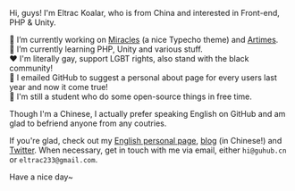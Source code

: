 Hi, guys! I'm Eltrac Koalar, who is from China and interested in Front-end, PHP & Unity.

🔭 I’m currently working on [Miracles](https://github.com/BigCoke233/miracles) (a nice Typecho theme) and [Artimes](https://github.com/artimes-org).  
🌱 I’m currently learning PHP, Unity and various stuff.  
❤️ I'm literally gay, support LGBT rights, also stand with the black community!  
🔮 I emailed GitHub to suggest a personal about page for every users last year and now it come true!  
👦 I'm still a student who do some open-source things in free time.

Though I'm a Chinese, I actually prefer speaking English on GitHub and am glad to befriend anyone from any coutries.

If you're glad, check out my [English personal page](https://eltra.cc/), [blog](https://guhub.cn) (in Chinese!) and [Twitter](https://twitter.com/Eltrac233). When necessary, get in touch with me via email, either `hi@guhub.cn` or `eltrac233@gmail.com`.

Have a nice day~
